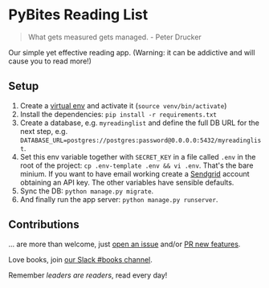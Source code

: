 # PyBites Reading List

> What gets measured gets managed. - Peter Drucker 

Our simple yet effective reading app. (Warning: it can be addictive and will cause you to read more!) 

## Setup

1. Create a [virtual env](https://pybit.es/the-beauty-of-virtualenv.html) and activate it (`source venv/bin/activate`)
2. Install the dependencies: `pip install -r requirements.txt`
3. Create a database, e.g. `myreadinglist` and define the full DB URL for the next step, e.g. `DATABASE_URL=postgres://postgres:password@0.0.0.0:5432/myreadinglist`.
4. Set this env variable together with `SECRET_KEY` in a file called `.env` in the root of the project: `cp .env-template .env && vi .env`. That's the bare minium. If you want to have email working create a [Sendgrid](https://sendgrid.com/) account obtaining an API key. The other variables have sensible defaults.
5. Sync the DB: `python manage.py migrate`.
6. And finally run the app server: `python manage.py runserver`.

## Contributions

... are more than welcome, just [open an issue](https://github.com/pybites/pbreadinglist/issues) and/or [PR new features](https://github.com/pybites/pbreadinglist/pulls). 

Love books, join [our Slack #books channel](https://pybit.es/pages/community.html). 

Remember _leaders are readers_, read every day!
